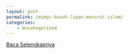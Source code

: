 ```yaml
---
layout: post
permalink: /mimpi-bunuh-lipan-menurut-islam/
categories:
    - Uncategorized
---
```


[Baca Selengkapnya](/06)